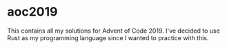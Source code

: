 # aoc2019
This contains all my solutions for Advent of Code 2019.
I've decided to use Rust as my programming language since I wanted to practice with this.
